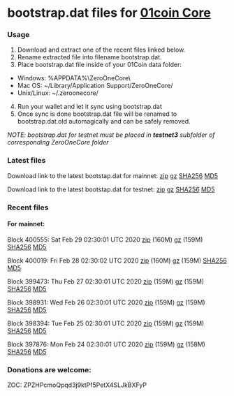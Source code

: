 # bootstrap.dat files for [01coin Core](https://01coin.io)

### Usage

1. Download and extract one of the recent files linked below.
2. Rename extracted file into filename bootstrap.dat.
3. Place bootstrap.dat file inside of your 01Coin data folder:
 - Windows: %APPDATA%\ZeroOneCore\
 - Mac OS: ~/Library/Application Support/ZeroOneCore/
 - Unix/Linux: ~/.zeroonecore/
4. Run your wallet and let it sync using bootstrap.dat
5. Once sync is done bootstrap.dat file will be renamed to bootstrap.dat.old automagically and can be safely removed.

_NOTE: bootstrap.dat for testnet must be placed in **testnet3** subfolder of corresponding ZeroOneCore folder_

### Latest files
Download link to the latest bootstap.dat for mainnet: [zip](https://files.01coin.io/mainnet/bootstrap.dat.zip) [gz](https://files.01coin.io/mainnet/bootstrap.dat.tar.gz) [SHA256](https://files.01coin.io/mainnet/sha256.txt) [MD5](https://files.01coin.io/mainnet/md5.txt)

Download link to the latest bootstap.dat for testnet: [zip](https://files.01coin.io/testnet/bootstrap.dat.zip) [gz](https://files.01coin.io/testnet/bootstrap.dat.tar.gz) [SHA256](https://files.01coin.io/testnet/sha256.txt) [MD5](https://files.01coin.io/testnet/md5.txt)

### Recent files

#### For mainnet:

Block 400555: Sat Feb 29 02:30:01 UTC 2020 [zip](https://files.01coin.io/mainnet/2020-02-29/bootstrap.dat.zip) (160M) [gz](https://files.01coin.io/mainnet/2020-02-29/bootstrap.dat.tar.gz) (159M) [SHA256](https://files.01coin.io/mainnet/2020-02-29/sha256.txt) [MD5](https://files.01coin.io/mainnet/2020-02-29/md5.txt)

Block 400019: Fri Feb 28 02:30:02 UTC 2020 [zip](https://files.01coin.io/mainnet/2020-02-28/bootstrap.dat.zip) (160M) [gz](https://files.01coin.io/mainnet/2020-02-28/bootstrap.dat.tar.gz) (159M) [SHA256](https://files.01coin.io/mainnet/2020-02-28/sha256.txt) [MD5](https://files.01coin.io/mainnet/2020-02-28/md5.txt)

Block 399473: Thu Feb 27 02:30:01 UTC 2020 [zip](https://files.01coin.io/mainnet/2020-02-27/bootstrap.dat.zip) (159M) [gz](https://files.01coin.io/mainnet/2020-02-27/bootstrap.dat.tar.gz) (159M) [SHA256](https://files.01coin.io/mainnet/2020-02-27/sha256.txt) [MD5](https://files.01coin.io/mainnet/2020-02-27/md5.txt)

Block 398931: Wed Feb 26 02:30:01 UTC 2020 [zip](https://files.01coin.io/mainnet/2020-02-26/bootstrap.dat.zip) (159M) [gz](https://files.01coin.io/mainnet/2020-02-26/bootstrap.dat.tar.gz) (159M) [SHA256](https://files.01coin.io/mainnet/2020-02-26/sha256.txt) [MD5](https://files.01coin.io/mainnet/2020-02-26/md5.txt)

Block 398394: Tue Feb 25 02:30:01 UTC 2020 [zip](https://files.01coin.io/mainnet/2020-02-25/bootstrap.dat.zip) (159M) [gz](https://files.01coin.io/mainnet/2020-02-25/bootstrap.dat.tar.gz) (159M) [SHA256](https://files.01coin.io/mainnet/2020-02-25/sha256.txt) [MD5](https://files.01coin.io/mainnet/2020-02-25/md5.txt)

Block 397876: Mon Feb 24 02:30:01 UTC 2020 [zip](https://files.01coin.io/mainnet/2020-02-24/bootstrap.dat.zip) (159M) [gz](https://files.01coin.io/mainnet/2020-02-24/bootstrap.dat.tar.gz) (158M) [SHA256](https://files.01coin.io/mainnet/2020-02-24/sha256.txt) [MD5](https://files.01coin.io/mainnet/2020-02-24/md5.txt)


### Donations are welcome:

ZOC: ZPZHPcmoQpqd3j9ktPf5PetX4SLJkBXFyP

